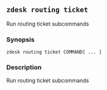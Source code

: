 ## `zdesk routing ticket`

Run routing ticket subcommands

### Synopsis

    zdesk routing ticket COMMAND[ ... ]

### Description

Run routing ticket subcommands

